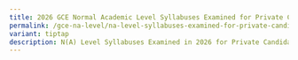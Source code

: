 ```yaml
---
title: 2026 GCE Normal Academic Level Syllabuses Examined for Private Candidates
permalink: /gce-na-level/na-level-syllabuses-examined-for-private-candidates-2026/
variant: tiptap
description: N(A) Level Syllabuses Examined in 2026 for Private Candidates
---
```


